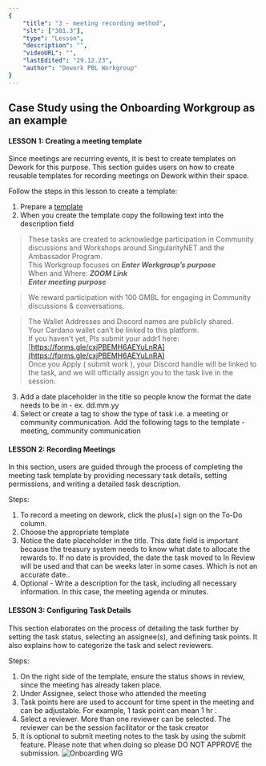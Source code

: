 ```yaml
---
{
    "title": "3 - meeting recording method",
    "slt": ["301.3"],
    "type": "Lesson",
    "description": "",
    "videoURL": "",
    "lastEdited": "29.12.23",
    "author": "Dework PBL Workgroup"
}
---
```

## Case Study using the Onboarding Workgroup as an example
#### LESSON 1: Creating a meeting template
Since meetings are recurring events, it is best to create templates on Dework for this purpose.
This section guides users on how to create reusable templates for recording meetings on Dework within their space.

Follow the steps in this lesson to create a template:
1.  Prepare a [template](/course/module/201/2015)
2.  When you create the template copy the following text into the description field

>These tasks are created to acknowledge participation in Community discussions and Workshops around SingularityNET and the Ambassador Program.  
This Workgroup focuses on ***Enter Workgroup’s purpose***  
When and Where: ***ZOOM Link***  
***Enter meeting purpose***  

>We reward participation with 100 GMBL for engaging in Community discussions & conversations.  

>The Wallet Addresses and Discord names are publicly shared.  
Your Cardano wallet can’t be linked to this platform.  
If you haven't yet, Pls submit your addr1 here: [https://forms.gle/cxjPBEMH6AEYuLnRA](https://forms.gle/cxjPBEMH6AEYuLnRA)  
Once you Apply ( submit work ), your Discord handle will be linked to the task, and we will officially assign you to the task live in the session.

3.  Add a date placeholder in the title so people know the format the date needs to be in - ex. dd.mm.yy    
4.  Select or create a tag to show the type of task i.e. a meeting or community communication. Add the following tags to the template - meeting, community communication

#### LESSON 2: Recording Meetings
In this section, users are guided through the process of completing the meeting task template by providing necessary task details, setting permissions, and writing a detailed task description.

Steps:
1.  To record a meeting on dework, click the plus(+) sign on the To-Do column.    
2.  Choose the appropriate template
3.  Notice the date placeholder in the title. This date field is important because the treasury system needs to know what date to allocate the rewards to. If no date is provided, the date the task moved to In Review will be used and that can be weeks later in some cases. Which is not an accurate date..
4.  Optional - Write a description for the task, including all necessary information. In this case, the meeting agenda or minutes.

#### LESSON 3: Configuring Task Details
This section elaborates on the process of detailing the task further by setting the task status, selecting an assignee(s), and defining task points. It also explains how to categorize the task and select reviewers.

Steps:
1.  On the right side of the template, ensure the status shows in review, since the meeting has already taken place.    
2.  Under Assignee, select those who attended the meeting
3.  Task points here are used to account for time spent in the meeting and can be adjustable. For example, 1 task point can mean 1 hr .
4.  Select a reviewer. More than one reviewer can be selected. The reviewer can be the session facilitator or the task creator
5.  It is optional to submit meeting notes to the task by using the submit feature. Please note that when doing so please DO NOT APPROVE the submission.
![Onboarding WG](/Dework_PBL_Pictures/Module_301/Onboarding_WG.png)